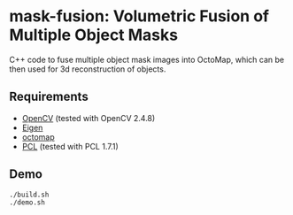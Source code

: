 # mask-fusion: Volumetric Fusion of Multiple Object Masks

C++ code to fuse multiple object mask images into OctoMap, which can be then used for 3d reconstruction of objects.


## Requirements

- [OpenCV](http://opencv.org) (tested with OpenCV 2.4.8)
- [Eigen](http://eigen.tuxfamily.org)
- [octomap](http://github.com/octomap/octomap)
- [PCL](http://pointclouds.org) (tested with PCL 1.7.1)


## Demo

```bash
./build.sh
./demo.sh
```
